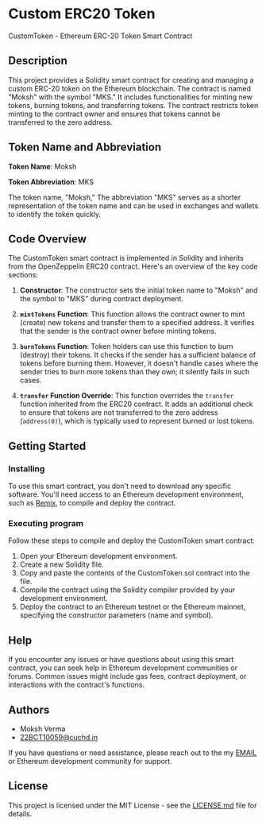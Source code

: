 # Custom ERC20 Token 

CustomToken - Ethereum ERC-20 Token Smart Contract

## Description

This project provides a Solidity smart contract for creating and managing a custom ERC-20 token on the Ethereum blockchain. The contract is named "Moksh" with the symbol "MKS." It includes functionalities for minting new tokens, burning tokens, and transferring tokens. The contract restricts token minting to the contract owner and ensures that tokens cannot be transferred to the zero address.

## Token Name and Abbreviation

**Token Name**: Moksh

**Token Abbreviation**: MKS

The token name, "Moksh," The abbreviation "MKS" serves as a shorter representation of the token name and can be used in exchanges and wallets to identify the token quickly.

## Code Overview

The CustomToken smart contract is implemented in Solidity and inherits from the OpenZeppelin ERC20 contract. Here's an overview of the key code sections:

1. **Constructor**: The constructor sets the initial token name to "Moksh" and the symbol to "MKS" during contract deployment.

2. **`mintTokens` Function**: This function allows the contract owner to mint (create) new tokens and transfer them to a specified address. It verifies that the sender is the contract owner before minting tokens.

3. **`burnTokens` Function**: Token holders can use this function to burn (destroy) their tokens. It checks if the sender has a sufficient balance of tokens before burning them. However, it doesn't handle cases where the sender tries to burn more tokens than they own; it silently fails in such cases.

4. **`transfer` Function Override**: This function overrides the `transfer` function inherited from the ERC20 contract. It adds an additional check to ensure that tokens are not transferred to the zero address (`address(0)`), which is typically used to represent burned or lost tokens.

## Getting Started

### Installing

To use this smart contract, you don't need to download any specific software. You'll need access to an Ethereum development environment, such as [Remix](https://remix.ethereum.org/), to compile and deploy the contract.

### Executing program

Follow these steps to compile and deploy the CustomToken smart contract:

1. Open your Ethereum development environment.
2. Create a new Solidity file.
3. Copy and paste the contents of the CustomToken.sol contract into the file.
4. Compile the contract using the Solidity compiler provided by your development environment.
5. Deploy the contract to an Ethereum testnet or the Ethereum mainnet, specifying the constructor parameters (name and symbol).

## Help

If you encounter any issues or have questions about using this smart contract, you can seek help in Ethereum development communities or forums. Common issues might include gas fees, contract deployment, or interactions with the contract's functions.

## Authors
- Moksh Verma
- 22BCT10059@cuchd.in

If you have questions or need assistance, please reach out to the my [EMAIL](22bct10059@cuchd.in) or  Ethereum development community for support.

## License

This project is licensed under the MIT License - see the [LICENSE.md](LICENSE.md) file for details.
